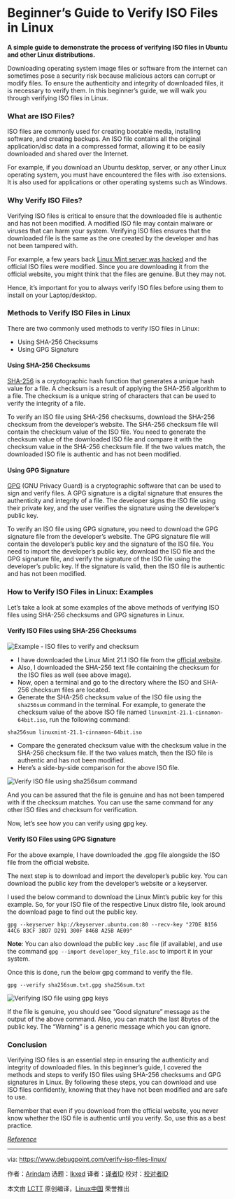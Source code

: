 [#]: subject: "Beginner’s Guide to Verify ISO Files in Linux"
[#]: via: "https://www.debugpoint.com/verify-iso-files-linux/"
[#]: author: "Arindam https://www.debugpoint.com/author/admin1/"
[#]: collector: "lkxed"
[#]: translator: "geekpi"
[#]: reviewer: " "
[#]: publisher: " "
[#]: url: " "

Beginner’s Guide to Verify ISO Files in Linux
======

**A simple guide to demonstrate the process of verifying ISO files in Ubuntu and other Linux distributions.**

Downloading operating system image files or software from the internet can sometimes pose a security risk because malicious actors can corrupt or modify files. To ensure the authenticity and integrity of downloaded files, it is necessary to verify them. In this beginner’s guide, we will walk you through verifying ISO files in Linux.

### What are ISO Files?

ISO files are commonly used for creating bootable media, installing software, and creating backups. An ISO file contains all the original application/disc data in a compressed format, allowing it to be easily downloaded and shared over the Internet.

For example, if you download an Ubuntu desktop, server, or any other Linux operating system, you must have encountered the files with .iso extensions. It is also used for applications or other operating systems such as Windows.

### Why Verify ISO Files?

Verifying ISO files is critical to ensure that the downloaded file is authentic and has not been modified. A modified ISO file may contain malware or viruses that can harm your system. Verifying ISO files ensures that the downloaded file is the same as the one created by the developer and has not been tampered with.

For example, a few years back [Linux Mint server was hacked][1] and the official ISO files were modified. Since you are downloading it from the official website, you might think that the files are genuine. But they may not.

Hence, it’s important for you to always verify ISO files before using them to install on your Laptop/desktop.

### Methods to Verify ISO Files in Linux

There are two commonly used methods to verify ISO files in Linux:

- Using SHA-256 Checksums
- Using GPG Signature

#### Using SHA-256 Checksums

[SHA-256][2] is a cryptographic hash function that generates a unique hash value for a file. A checksum is a result of applying the SHA-256 algorithm to a file. The checksum is a unique string of characters that can be used to verify the integrity of a file.

To verify an ISO file using SHA-256 checksums, download the SHA-256 checksum from the developer’s website. The SHA-256 checksum file will contain the checksum value of the ISO file. You need to generate the checksum value of the downloaded ISO file and compare it with the checksum value in the SHA-256 checksum file. If the two values match, the downloaded ISO file is authentic and has not been modified.

#### Using GPG Signature

[GPG][3] (GNU Privacy Guard) is a cryptographic software that can be used to sign and verify files. A GPG signature is a digital signature that ensures the authenticity and integrity of a file. The developer signs the ISO file using their private key, and the user verifies the signature using the developer’s public key.

To verify an ISO file using GPG signature, you need to download the GPG signature file from the developer’s website. The GPG signature file will contain the developer’s public key and the signature of the ISO file. You need to import the developer’s public key, download the ISO file and the GPG signature file, and verify the signature of the ISO file using the developer’s public key. If the signature is valid, then the ISO file is authentic and has not been modified.

### How to Verify ISO Files in Linux: Examples

Let’s take a look at some examples of the above methods of verifying ISO files using SHA-256 checksums and GPG signatures in Linux.

#### Verify ISO Files using SHA-256 Checksums

![Example - ISO files to verify and checksum][4]

- I have downloaded the Linux Mint 21.1 ISO file from the [official website][5].
- Also, I downloaded the SHA-256 text file containing the checksum for the ISO files as well (see above image).
- Now, open a terminal and go to the directory where the ISO and SHA-256 checksum files are located.
- Generate the SHA-256 checksum value of the ISO file using the `sha256sum` command in the terminal. For example, to generate the checksum value of the above ISO file named `linuxmint-21.1-cinnamon-64bit.iso`, run the following command:

```
sha256sum linuxmint-21.1-cinnamon-64bit.iso
```

- Compare the generated checksum value with the checksum value in the SHA-256 checksum file. If the two values match, then the ISO file is authentic and has not been modified.
- Here’s a side-by-side comparison for the above ISO file.

![Verify ISO file using sha256sum command][6]

And you can be assured that the file is genuine and has not been tampered with if the checksum matches. You can use the same command for any other ISO files and checksum for verification.

Now, let’s see how you can verify using gpg key.

#### Verify ISO Files using GPG Signature

For the above example, I have downloaded the .gpg file alongside the ISO file from the official website.

The next step is to download and import the developer’s public key. You can download the public key from the developer’s website or a keyserver.

I used the below command to download the Linux Mint’s public key for this example. So, for your ISO file of the respective Linux distro file, look around the download page to find out the public key.

```
gpg --keyserver hkp://keyserver.ubuntu.com:80 --recv-key "27DE B156 44C6 B3CF 3BD7 D291 300F 846B A25B AE09"
```

**Note**: You can also download the public key `.asc` file (if available), and use the command `gpg --import developer_key_file.asc` to import it in your system.

Once this is done, run the below gpg command to verify the file.

```
gpg --verify sha256sum.txt.gpg sha256sum.txt
```

![Verifying ISO file using gpg keys][7]

If the file is genuine, you should see “Good signature” message as the output of the above command. Also, you can match the last 8bytes of the public key. The “Warning” is a generic message which you can ignore.

### Conclusion

Verifying ISO files is an essential step in ensuring the authenticity and integrity of downloaded files. In this beginner’s guide, I covered the methods and steps to verify ISO files using SHA-256 checksums and GPG signatures in Linux. By following these steps, you can download and use ISO files confidently, knowing that they have not been modified and are safe to use.

Remember that even if you download from the official website, you never know whether the ISO file is authentic until you verify. So, use this as a best practice.

[_Reference_][8]

--------------------------------------------------------------------------------

via: https://www.debugpoint.com/verify-iso-files-linux/

作者：[Arindam][a]
选题：[lkxed][b]
译者：[译者ID](https://github.com/译者ID)
校对：[校对者ID](https://github.com/校对者ID)

本文由 [LCTT](https://github.com/LCTT/TranslateProject) 原创编译，[Linux中国](https://linux.cn/) 荣誉推出

[a]: https://www.debugpoint.com/author/admin1/
[b]: https://github.com/lkxed/
[1]: https://blog.linuxmint.com/?p=2994
[2]: https://en.wikipedia.org/wiki/SHA-2
[3]: https://gnupg.org/
[4]: https://www.debugpoint.com/wp-content/uploads/2023/04/Example-ISO-files-to-verify-and-checksum.jpg
[5]: https://linuxmint.com/edition.php?id=302
[6]: https://www.debugpoint.com/wp-content/uploads/2023/04/Verify-ISO-file-using-sha256-command.jpg
[7]: https://www.debugpoint.com/wp-content/uploads/2023/04/Verifying-ISO-file-using-gpg-keys.jpg
[8]: https://linuxmint-installation-guide.readthedocs.io/en/latest/verify.html